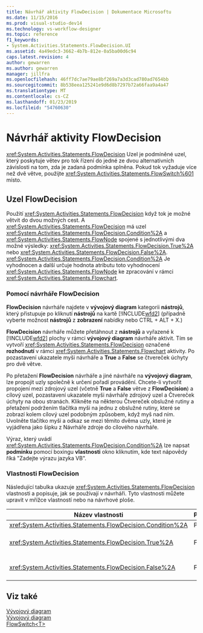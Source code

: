 ```yaml
---
title: Návrhář aktivity FlowDecision | Dokumentace Microsoftu
ms.date: 11/15/2016
ms.prod: visual-studio-dev14
ms.technology: vs-workflow-designer
ms.topic: reference
f1_keywords:
- System.Activities.Statements.FlowDecision.UI
ms.assetid: 4a49edc3-3662-4b7b-812e-0a5ba00d6c94
caps.latest.revision: 4
author: gewarren
ms.author: gewarren
manager: jillfra
ms.openlocfilehash: 46ff7dc7ae79ae8bf269a7a3d3cad780ad7654bb
ms.sourcegitcommit: 8b538eea125241e9d6d8b7297b72a66faa9a4a47
ms.translationtype: MT
ms.contentlocale: cs-CZ
ms.lasthandoff: 01/23/2019
ms.locfileid: "54760630"
---
```

# <a name="flowdecision-activity-designer"></a>Návrhář aktivity FlowDecision
<xref:System.Activities.Statements.FlowDecision> Uzel je podmíněné uzel, který poskytuje větev pro tok řízení do jedné ze dvou alternativních závislosti na tom, zda je zadaná podmínka splněna. Pokud tok vyžaduje více než dvě větve, použijte <xref:System.Activities.Statements.FlowSwitch%601> místo.  
  
## <a name="the-flowdecision-node"></a>Uzel FlowDecision  
 Použití <xref:System.Activities.Statements.FlowDecision> když tok je možné větvit do dvou možných cest. A <xref:System.Activities.Statements.FlowDecision> má uzel <xref:System.Activities.Statements.FlowDecision.Condition%2A> a <xref:System.Activities.Statements.FlowNode> spojené s jednotlivými dva možné výsledky: <xref:System.Activities.Statements.FlowDecision.True%2A> nebo <xref:System.Activities.Statements.FlowDecision.False%2A>. <xref:System.Activities.Statements.FlowDecision.Condition%2A> Je vyhodnocen a další určuje hodnota atributu toto vyhodnocení <xref:System.Activities.Statements.FlowNode> ke zpracování v rámci <xref:System.Activities.Statements.Flowchart>.  
  
### <a name="using-the-flowdecision-designer"></a>Pomocí návrháře FlowDecision  
 **FlowDecision** návrháře najdete v **vývojový diagram** kategorii **nástrojů**, který přistupuje po kliknutí **nástrojů** na kartě [!INCLUDE[wfd2](../includes/wfd2-md.md)] (případně vyberte možnost **nástrojů** z **zobrazení** nabídky nebo CTRL + ALT + X.)  
  
 **FlowDecision** návrháře můžete přetáhnout z **nástrojů** a vyřazené k [!INCLUDE[wfd2](../includes/wfd2-md.md)] plochy v rámci **vývojový diagram** návrháře aktivit. Tím se vytvoří <xref:System.Activities.Statements.FlowDecision> označené **rozhodnutí** v rámci <xref:System.Activities.Statements.Flowchart> aktivity. Po pozastavení ukazatele myši návrháře a **True** a **False** se čtvereček úchyty pro dvě větve.  
  
 Po přetažení **FlowDecision** návrháře a jiné návrháře na **vývojový diagram**, lze propojit uzly společně k určení pořadí provádění. Chcete-li vytvořit propojení mezi zdrojový uzel (včetně **True** a **False** větve z **FlowDecision**) a cílový uzel, pozastavení ukazatele myši návrháře zdrojový uzel a Čtvereček úchyty na obou stranách. Klikněte na některou Čtvereček obslužné rutiny a přetažení podržením tlačítka myši na jednu z obslužné rutiny, které se zobrazí kolem cílový uzel podobným způsobem, když myš nad ním. Uvolněte tlačítko myši a odkaz se mezi těmito dvěma uzly, které je vyjádřena jako šipku z Návrháře zdroje do cílového návrháře.  
  
 Výraz, který uvádí <xref:System.Activities.Statements.FlowDecision.Condition%2A> lze napsat **podmínku** pomocí boxingu **vlastnosti** okno kliknutím, kde text nápovědy říká "Zadejte výrazu jazyka VB".  
  
### <a name="the-flowdecision-properties"></a>Vlastnosti FlowDecision  
 Následující tabulka ukazuje <xref:System.Activities.Statements.FlowDecision> vlastnosti a popisuje, jak se používají v návrháři. Tyto vlastnosti můžete upravit v mřížce vlastností nebo na návrhové ploše.  
  
|Název vlastnosti|Požadováno|Použití|  
|-------------------|--------------|-----------|  
|<xref:System.Activities.Statements.FlowDecision.Condition%2A>|Pravda|Podmínka, která určuje, kterou cestu má řízení toku.|  
|<xref:System.Activities.Statements.FlowDecision.True%2A>|False|Cesta provedenou řízení toku, pokud <xref:System.Activities.Statements.FlowDecision.Condition%2A> je spokojeni.|  
|<xref:System.Activities.Statements.FlowDecision.False%2A>|False|Cesta provedenou řízení toku, pokud <xref:System.Activities.Statements.FlowDecision.Condition%2A> není splněná.|  
  
## <a name="see-also"></a>Viz také  
 [Vývojový diagram](../workflow-designer/flowchart-activity-designers.md)   
 [Vývojový diagram](../workflow-designer/flowchart-activity-designer.md)   
 [FlowSwitch\<T>](../workflow-designer/flowswitch-t-activity-designer.md)